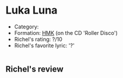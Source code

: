 # Luka Luna

 * Category: 
 * Formation: [HMK](Hkm.md) (on the CD 'Roller Disco')
 * Richel's rating: ?/10
 * Richel's  favorite lyric: '?'

```
```

## Richel's review
